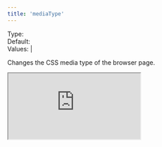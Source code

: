 ```yaml
---
title: 'mediaType'
---
```


Type: <Type children='<string>'/><br/>
Default: <Type children="'screen'"/><br/>
Values: <TypeContainer><Type children="'screen'"/> | <Type children="'print'"/></TypeContainer>

Changes the CSS media type of the browser page.

<Iframe
  src="https://api.microlink.io/?url=https://blog.alexmaccaw.com/advice-to-my-younger-self&pdf&embed=pdf.url&mediaType=screen&meta=false&waitUntil=networkidle2"
/>

<MultiCodeEditor languages={{
  HTML: `<iframe width="650px" src="https://api.microlink.io/?url=https://blog.alexmaccaw.com/advice-to-my-younger-self&pdf&embed=pdf.url&mediaType=screen"></iframe>`,
  Shell: `microlink-api https://blog.alexmaccaw.com/advice-to-my-younger-self&pdf&mediaType=screen`,
  'Node.js': `const mql = require('@microlink/mql')
 
module.exports = async () => {
  const { status, data, response } = await mql(
    'https://blog.alexmaccaw.com/advice-to-my-younger-self', { 
      pdf: true,
      mediaType: 'screen'
  })
  console.log(status, data)
}
  `
  }} 
/>

If you enable [pdf](/docs/api/parameters/pdf), the default media type will be `'print'`.
